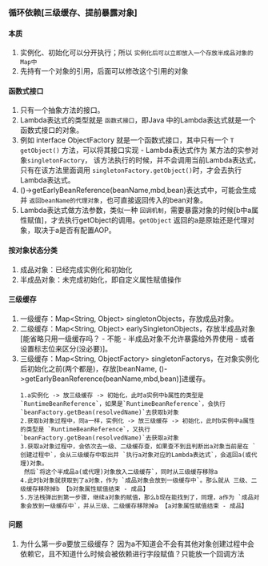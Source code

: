 ### 循环依赖[三级缓存、提前暴露对象]

#### 本质
1. 实例化、初始化可以分开执行；所以 `实例化后可以立即放入一个存放半成品对象的Map中`
2. 先持有一个对象的引用，后面可以修改这个引用的对象

#### 函数式接口
1. 只有一个抽象方法的接口。
2. Lambda表达式的类型就是 `函数式接口`，即Java 中的Lambda表达式就是一个函数式接口的对象。
3. 例如 interface ObjectFactory<T> 就是一个函数式接口，其中只有一个 `T getObject()` 方法，可以将其接口实现 - Lambda表达式作为 某方法的实参对象`singletonFactory`，
该方法执行的时候，并不会调用当前Lambda表达式，只有在该方法里面调用 `singletonFactory.getObject()`时，才会去执行Lambda表达式。
4. ()->getEarlyBeanReference(beanName,mbd,bean)表达式中，可能会生成并 `返回beanName的代理对象`，也可直接返回传入的bean对象。
5. Lambda表达式做方法参数，类似一种 `回调机制`，需要暴露对象的时候[b中a属性赋值]，才去执行getObject的调用。`getObject` 返回的a是原始还是代理对象，取决于a是否有配置AOP。 

#### 按对象状态分类
1. 成品对象：已经完成实例化和初始化
2. 半成品对象：未完成初始化，即自定义属性赋值操作


#### 三级缓存
1. 一级缓存：Map<String, Object> singletonObjects，存放成品对象。
2. 二级缓存：Map<String, Object> earlySingletonObjects，存放半成品对象[能省略只用一级缓存吗？ - 不能 - 半成品对象不允许暴露给外界使用 - 或者设置标志位来区分(没必要)]。
3. 三级缓存：Map<String, ObjectFactory<T>> singletonFactorys，在对象实例化后初始化之前(两个都是)，存放[beanName, ()->getEarlyBeanReference(beanName,mbd,bean)]进缓存。
   ```
   1.a实例化 -> 放三级缓存 -> 初始化，此时a实例中b属性的类型是 `RuntimeBeanReference`，如果是`RuntimeBeanReference`，会执行 `beanFactory.getBean(resolvedName)`去获取b对象
   2.获取b对象过程中，同a一样，实例化 -> 放三级缓存 -> 初始化，此时b实例中a属性的类型是 `RuntimeBeanReference`，又执行 `beanFactory.getBean(resolvedName)`去获取a对象
   3.获取a对象过程中，会依次去一级、二级缓存查，如果查不到且判断出a对象当前是在 `创建过程中`，会从三级缓存中取出并 `执行a对象对应的Lambda表达式`，会返回a(或代理)对象。
	然后`将这个半成品a(或代理)对象放入二级缓存`，同时从三级缓存移除a
   4.此时b对象就获取到了a对象，作为 `成品对象会放到一级缓存中`。那么就从 三级、二级缓存移除掉b 【b对象属性赋值结束 - 成品】 	
   5.方法栈弹出到第一步骤，继续a对象的赋值，那么b现在能找到了，同理，a作为 `成品对象会放到一级缓存中`，并从三级、二级缓存移除掉a 【a对象属性赋值结束 - 成品】 	
   ```
#### 问题
1. 为什么第一步a要放三级缓存？ 因为a不知道会不会有其他对象创建过程中会依赖它，且不知道什么时候会被依赖进行字段赋值？只能放一个回调方法
    